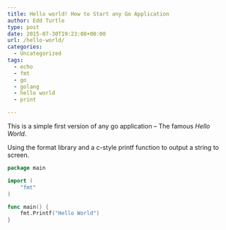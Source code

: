 ```yaml
---
title: Hello world! How to Start any Go Application
author: Edd Turtle
type: post
date: 2015-07-30T19:23:08+00:00
url: /hello-world/
categories:
  - Uncategorized
tags:
  - echo
  - fmt
  - go
  - golang
  - hello world
  - print

---
```

This is a simple first version of any go application &#8211; The famous _Hello World_.

Using the format library and a c-style printf function to output a string to screen.

```go
package main

import (
    "fmt"
)

func main() {
    fmt.Printf("Hello World")
}
```